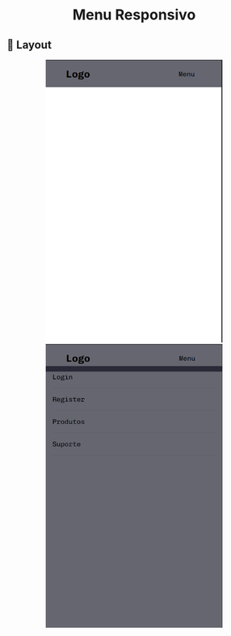 <div align="center">
  <h1>Menu Responsivo</h1>
</div>

## 📱 Layout

<!-- "Colocar sua imagens demo aqui" -->

<div align="center">
  <img src="./src/assets/imgs/menuA.png"  width="350" heigth="350">
  <img src="./src/assets/imgs/menuF.png" width="350" heigth="350">

</div>
